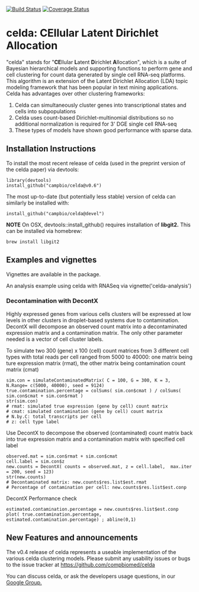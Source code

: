 [![Build Status](https://travis-ci.org/compbiomed/celda.svg?branch=master)](https://travis-ci.org/compbiomed/celda)
[![Coverage Status](https://coveralls.io/repos/github/compbiomed/celda/badge.svg?branch=devel)](https://coveralls.io/github/compbiomed/celda?branch=devel)

# celda: CEllular Latent Dirichlet Allocation

"celda" stands for "**CE**llular **L**atent **D**irichlet **A**llocation", which is a suite of Bayesian hierarchical models and supporting functions to perform gene and cell clustering for count data generated by single cell RNA-seq platforms. This algorithm is an extension of the Latent Dirichlet Allocation (LDA) topic modeling framework that has been popular in text mining applications. Celda has advantages over other clustering frameworks:

1. Celda can simultaneously cluster genes into transcriptional states and cells into subpopulations
2. Celda uses count-based Dirichlet-multinomial distributions so no additional normalization is required for 3' DGE single cell RNA-seq
3. These types of models have shown good performance with sparse data.


## Installation Instructions

To install the most recent release of celda (used in the preprint version of the celda paper) via devtools:
```
library(devtools)
install_github("campbio/celda@v0.6")
```
The most up-to-date (but potentially less stable) version of celda can similarly be installed with:
```
install_github("campbio/celda@devel")
```

**NOTE** On OSX, devtools::install_github() requires installation of **libgit2.** This can be installed via homebrew:
```
brew install libgit2
```

## Examples and vignettes

Vignettes are available in the package. 

An analysis example using celda with RNASeq via vignette('celda-analysis')


### Decontamination with DecontX
Highly expressed genes from various cells clusters will be expressed at low levels in other clusters in droplet-based systems due to contamination. DecontX will decompose an observed count matrix into a decontaminated expression matrix and a contamination matrix. The only other parameter needed is a vector of cell cluster labels. 

To simulate two 300 (gene) x 100 (cell) count matrices from 3 different cell types with total reads per cell ranged from 5000 to 40000: one matrix being ture expression matrix (rmat), the other matrix being contamination count matrix (cmat)
```
sim.con = simulateContaminatedMatrix( C = 100, G = 300, K = 3, N.Range= c(5000, 40000), seed = 9124) 
true.contamination.percentage = colSums( sim.con$cmat ) / colSums( sim.con$cmat + sim.con$rmat ) 
str(sim.con)   
# rmat: simulated true expression (gene by cell) count matrix
# cmat: simulated contamination (gene by cell) count matrix 
# N.by.C: total transcripts per cell 
# z: cell type label 

```
Use DecontX to decompose the observed (contaminated) count matrix back into true expression matrix and a contamination matrix with specified cell label
```
observed.mat = sim.con$rmat + sim.con$cmat 
cell.label = sim.con$z
new.counts = DecontX( counts = observed.mat, z = cell.label,  max.iter = 200, seed = 123) 
str(new.counts) 
# Decontaminated matrix: new.counts$res.list$est.rmat
# Percentage of contamination per cell: new.counts$res.list$est.conp

```
DecontX Performance check 
```
estimated.contamination.percentage = new.counts$res.list$est.conp
plot( true.contamination.percentage, estimated.contamination.percentage) ; abline(0,1) 
``` 



## New Features and announcements
The v0.4 release of celda represents a useable implementation of the various celda clustering models.
Please submit any usability issues or bugs to the issue tracker at https://github.com/compbiomed/celda

You can discuss celda, or ask the developers usage questions, in our [Google Group.](https://groups.google.com/forum/#!forum/celda-list)
